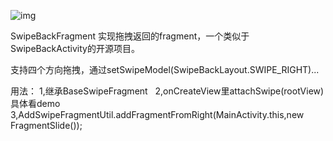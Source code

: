 
![img](https://github.com/qq542391099/SwipeBackFragment/blob/master/gif/effect.gif)

SwipeBackFragment
实现拖拽返回的fragment，一个类似于SwipeBackActivity的开源项目。

支持四个方向拖拽，通过setSwipeModel(SwipeBackLayout.SWIPE_RIGHT)...


用法：
   1,继承BaseSwipeFragment
   2,onCreateView里attachSwipe(rootView)具体看demo
   3,AddSwipeFragmentUtil.addFragmentFromRight(MainActivity.this,new FragmentSlide());
